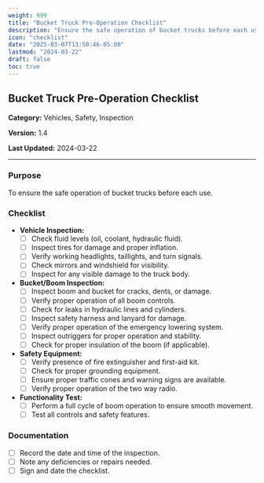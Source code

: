 ```yaml
---
weight: 999
title: "Bucket Truck Pre-Operation Checklist"
description: "Ensure the safe operation of bucket trucks before each use"
icon: "checklist"
date: "2025-03-07T13:50:46-05:00"
lastmod: "2024-03-22"
draft: false
toc: true
---
```



## **Bucket Truck Pre-Operation Checklist**


**Category:** Vehicles, Safety, Inspection

**Version:** 1.4

**Last Updated:** 2024-03-22

---

### Purpose

To ensure the safe operation of bucket trucks before each use.

### Checklist

* **Vehicle Inspection:**
    * [ ] Check fluid levels (oil, coolant, hydraulic fluid).
    * [ ] Inspect tires for damage and proper inflation.
    * [ ] Verify working headlights, taillights, and turn signals.
    * [ ] Check mirrors and windshield for visibility.
    * [ ] Inspect for any visible damage to the truck body.
* **Bucket/Boom Inspection:**
    * [ ] Inspect boom and bucket for cracks, dents, or damage.
    * [ ] Verify proper operation of all boom controls.
    * [ ] Check for leaks in hydraulic lines and cylinders.
    * [ ] Inspect safety harness and lanyard for damage.
    * [ ] Verify proper operation of the emergency lowering system.
    * [ ] Inspect outriggers for proper operation and stability.
    * [ ] Check for proper insulation of the boom (if applicable).
* **Safety Equipment:**
    * [ ] Verify presence of fire extinguisher and first-aid kit.
    * [ ] Check for proper grounding equipment.
    * [ ] Ensure proper traffic cones and warning signs are available.
    * [ ] Verify proper operation of the two way radio.
* **Functionality Test:**
    * [ ] Perform a full cycle of boom operation to ensure smooth movement.
    * [ ] Test all controls and safety features.

### Documentation

* [ ] Record the date and time of the inspection.
* [ ] Note any deficiencies or repairs needed.
* [ ] Sign and date the checklist.
